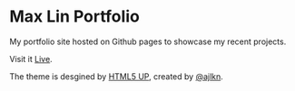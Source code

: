 # Max Lin Portfolio

My portfolio site hosted on Github pages to showcase my recent projects.

Visit it [Live](https://max821023.github.io/portfolio/).

The theme is desgined by [HTML5 UP](https://html5up.net/), created by [@ajlkn](https://twitter.com/ajlkn).
